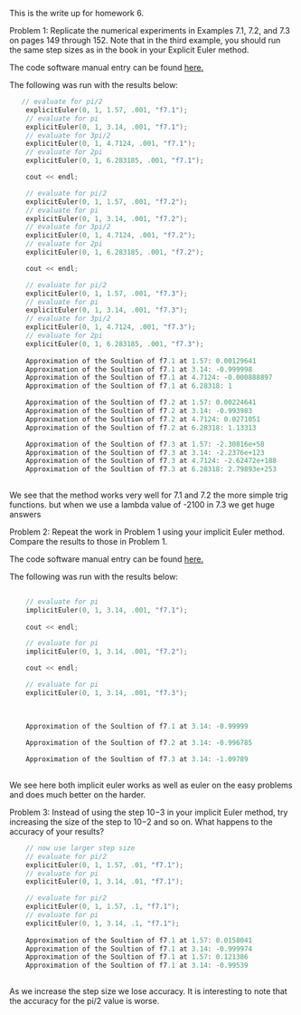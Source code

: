 This is the write up for homework 6.

Problem 1: Replicate the numerical experiments in Examples 7.1, 7.2, and 7.3 on pages 149 through 152. Note
that in the third example, you should run the same step sizes as in the book in your Explicit Euler method.

The code software manual entry can be found [here.](./ExplicitEuler.md)

The following was run with the results below:

```C++
   // evaluate for pi/2
    explicitEuler(0, 1, 1.57, .001, "f7.1");
    // evaluate for pi
    explicitEuler(0, 1, 3.14, .001, "f7.1");
    // evaluate for 3pi/2
    explicitEuler(0, 1, 4.7124, .001, "f7.1");
    // evaluate for 2pi
    explicitEuler(0, 1, 6.283185, .001, "f7.1");

    cout << endl;

    // evaluate for pi/2
    explicitEuler(0, 1, 1.57, .001, "f7.2");
    // evaluate for pi
    explicitEuler(0, 1, 3.14, .001, "f7.2");
    // evaluate for 3pi/2
    explicitEuler(0, 1, 4.7124, .001, "f7.2");
    // evaluate for 2pi
    explicitEuler(0, 1, 6.283185, .001, "f7.2");

    cout << endl;

    // evaluate for pi/2
    explicitEuler(0, 1, 1.57, .001, "f7.3");
    // evaluate for pi
    explicitEuler(0, 1, 3.14, .001, "f7.3");
    // evaluate for 3pi/2
    explicitEuler(0, 1, 4.7124, .001, "f7.3");
    // evaluate for 2pi
    explicitEuler(0, 1, 6.283185, .001, "f7.3");
    
    Approximation of the Soultion of f7.1 at 1.57: 0.00129641
    Approximation of the Soultion of f7.1 at 3.14: -0.999998
    Approximation of the Soultion of f7.1 at 4.7124: -0.000888897
    Approximation of the Soultion of f7.1 at 6.28318: 1

    Approximation of the Soultion of f7.2 at 1.57: 0.00224641
    Approximation of the Soultion of f7.2 at 3.14: -0.993983
    Approximation of the Soultion of f7.2 at 4.7124: 0.0271051
    Approximation of the Soultion of f7.2 at 6.28318: 1.13313

    Approximation of the Soultion of f7.3 at 1.57: -2.30816e+58
    Approximation of the Soultion of f7.3 at 3.14: -2.2376e+123
    Approximation of the Soultion of f7.3 at 4.7124: -2.62472e+188
    Approximation of the Soultion of f7.3 at 6.28318: 2.79893e+253
   
```

We see that the method works very well for 7.1 and 7.2 the more simple trig functions. but when we use a lambda value of -2100 in 7.3 we get huge answers

Problem 2: Repeat the work in Problem 1 using your implicit Euler method. Compare the results to those in
Problem 1.

The code software manual entry can be found [here.](./ImplicitEuler.md)

The following was run with the results below:

```C++
 
    // evaluate for pi
    implicitEuler(0, 1, 3.14, .001, "f7.1");
    
    cout << endl;

    // evaluate for pi
    implicitEuler(0, 1, 3.14, .001, "f7.2");

    cout << endl;

    // evaluate for pi
    explicitEuler(0, 1, 3.14, .001, "f7.3");
  
    
   
    Approximation of the Soultion of f7.1 at 3.14: -0.99999

    Approximation of the Soultion of f7.2 at 3.14: -0.996785

    Approximation of the Soultion of f7.3 at 3.14: -1.09789
   
```

We see here both implicit euler works as well as euler on the easy problems and does much better on the harder. 

Problem 3: Instead of using the step 10−3
in your implicit Euler method, try increasing the size of the step to
10−2 and so on. What happens to the accuracy of your results?

```C++
    // now use larger step size
    // evaluate for pi/2
    explicitEuler(0, 1, 1.57, .01, "f7.1");
    // evaluate for pi
    explicitEuler(0, 1, 3.14, .01, "f7.1");

    // evaluate for pi/2
    explicitEuler(0, 1, 1.57, .1, "f7.1");
    // evaluate for pi
    explicitEuler(0, 1, 3.14, .1, "f7.1");
    
    Approximation of the Soultion of f7.1 at 1.57: 0.0158041
    Approximation of the Soultion of f7.1 at 3.14: -0.999974
    Approximation of the Soultion of f7.1 at 1.57: 0.121386
    Approximation of the Soultion of f7.1 at 3.14: -0.99539
    
```
As we increase the step size we lose accuracy. It is interesting to note that the accuracy for the pi/2 value is worse.


